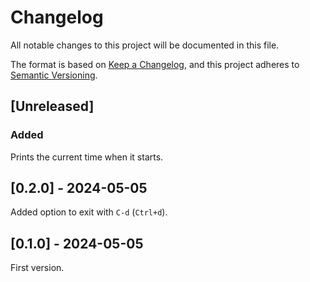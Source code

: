 # Changelog

All notable changes to this project will be documented in this file.

The format is based on [Keep a Changelog](https://keepachangelog.com/en/1.0.0/),
and this project adheres to [Semantic Versioning](https://semver.org/spec/v2.0.0.html).

## [Unreleased]

### Added

Prints the current time when it starts.

## [0.2.0] - 2024-05-05

Added option to exit with `C-d` (`Ctrl+d`).

## [0.1.0] - 2024-05-05

First version.
